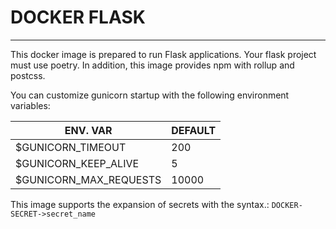 # DOCKER FLASK
---

This docker image is prepared to run Flask applications. Your flask project must use poetry. In addition, this image provides npm with rollup and postcss.

You can customize gunicorn startup with the following environment variables:

| ENV. VAR | DEFAULT |
|----------|---------|
| $GUNICORN_TIMEOUT | 200 | 
| $GUNICORN_KEEP_ALIVE | 5 |
| $GUNICORN_MAX_REQUESTS | 10000 |


This image supports the expansion of secrets with the syntax.: `DOCKER-SECRET->secret_name`